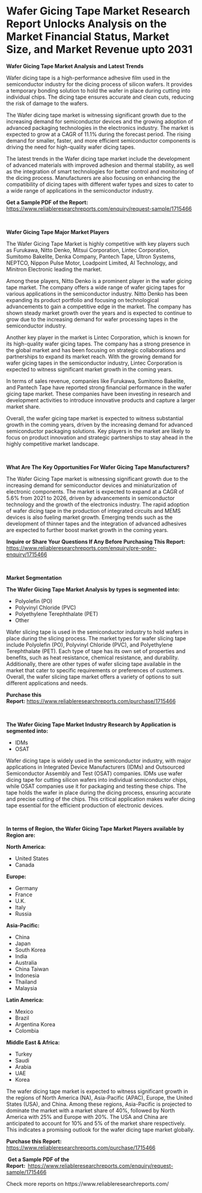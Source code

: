 <p><h1>Wafer Gicing Tape Market Research Report Unlocks Analysis on the Market Financial Status, Market Size, and Market Revenue upto 2031</h1></p><p><strong>Wafer Gicing Tape Market Analysis and Latest Trends</strong></p>
<p><p>Wafer dicing tape is a high-performance adhesive film used in the semiconductor industry for the dicing process of silicon wafers. It provides a temporary bonding solution to hold the wafer in place during cutting into individual chips. The dicing tape ensures accurate and clean cuts, reducing the risk of damage to the wafers.</p><p>The Wafer dicing tape market is witnessing significant growth due to the increasing demand for semiconductor devices and the growing adoption of advanced packaging technologies in the electronics industry. The market is expected to grow at a CAGR of 11.1% during the forecast period. The rising demand for smaller, faster, and more efficient semiconductor components is driving the need for high-quality wafer dicing tapes.</p><p>The latest trends in the Wafer dicing tape market include the development of advanced materials with improved adhesion and thermal stability, as well as the integration of smart technologies for better control and monitoring of the dicing process. Manufacturers are also focusing on enhancing the compatibility of dicing tapes with different wafer types and sizes to cater to a wide range of applications in the semiconductor industry.</p></p>
<p><strong>Get a Sample PDF of the Report:&nbsp;</strong> <a href="https://www.reliableresearchreports.com/enquiry/request-sample/1715466">https://www.reliableresearchreports.com/enquiry/request-sample/1715466</a></p>
<p>&nbsp;</p>
<p><strong>Wafer Gicing Tape Major Market Players</strong></p>
<p><p>The Wafer Gicing Tape Market is highly competitive with key players such as Furukawa, Nitto Denko, Mitsui Corporation, Lintec Corporation, Sumitomo Bakelite, Denka Company, Pantech Tape, Ultron Systems, NEPTCO, Nippon Pulse Motor, Loadpoint Limited, AI Technology, and Minitron Electronic leading the market.</p><p>Among these players, Nitto Denko is a prominent player in the wafer gicing tape market. The company offers a wide range of wafer gicing tapes for various applications in the semiconductor industry. Nitto Denko has been expanding its product portfolio and focusing on technological advancements to gain a competitive edge in the market. The company has shown steady market growth over the years and is expected to continue to grow due to the increasing demand for wafer processing tapes in the semiconductor industry.</p><p>Another key player in the market is Lintec Corporation, which is known for its high-quality wafer gicing tapes. The company has a strong presence in the global market and has been focusing on strategic collaborations and partnerships to expand its market reach. With the growing demand for wafer gicing tapes in the semiconductor industry, Lintec Corporation is expected to witness significant market growth in the coming years.</p><p>In terms of sales revenue, companies like Furukawa, Sumitomo Bakelite, and Pantech Tape have reported strong financial performance in the wafer gicing tape market. These companies have been investing in research and development activities to introduce innovative products and capture a larger market share.</p><p>Overall, the wafer gicing tape market is expected to witness substantial growth in the coming years, driven by the increasing demand for advanced semiconductor packaging solutions. Key players in the market are likely to focus on product innovation and strategic partnerships to stay ahead in the highly competitive market landscape.</p></p>
<p>&nbsp;</p>
<p><strong>What Are The Key Opportunities For Wafer Gicing Tape Manufacturers?</strong></p>
<p><p>The Wafer Gicing Tape market is witnessing significant growth due to the increasing demand for semiconductor devices and miniaturization of electronic components. The market is expected to expand at a CAGR of 5.6% from 2021 to 2026, driven by advancements in semiconductor technology and the growth of the electronics industry. The rapid adoption of wafer dicing tape in the production of integrated circuits and MEMS devices is also fueling market growth. Emerging trends such as the development of thinner tapes and the integration of advanced adhesives are expected to further boost market growth in the coming years.</p></p>
<p><strong>Inquire or Share Your Questions If Any Before Purchasing This Report:</strong> <a href="https://www.reliableresearchreports.com/enquiry/pre-order-enquiry/1715466">https://www.reliableresearchreports.com/enquiry/pre-order-enquiry/1715466</a></p>
<p>&nbsp;</p>
<p><strong>Market Segmentation</strong></p>
<p><strong>The Wafer Gicing Tape Market Analysis by types is segmented into:</strong></p>
<p><ul><li>Polyolefin (PO)</li><li>Polyvinyl Chloride (PVC)</li><li>Polyethylene Terephthalate (PET)</li><li>Other</li></ul></p>
<p><p>Wafer slicing tape is used in the semiconductor industry to hold wafers in place during the slicing process. The market types for wafer slicing tape include Polyolefin (PO), Polyvinyl Chloride (PVC), and Polyethylene Terephthalate (PET). Each type of tape has its own set of properties and benefits, such as heat resistance, chemical resistance, and durability. Additionally, there are other types of wafer slicing tape available in the market that cater to specific requirements or preferences of customers. Overall, the wafer slicing tape market offers a variety of options to suit different applications and needs.</p></p>
<p><strong>Purchase this Report:&nbsp;</strong><a href="https://www.reliableresearchreports.com/purchase/1715466">https://www.reliableresearchreports.com/purchase/1715466</a></p>
<p>&nbsp;</p>
<p><strong>The Wafer Gicing Tape Market Industry Research by Application is segmented into:</strong></p>
<p><ul><li>IDMs</li><li>OSAT</li></ul></p>
<p><p>Wafer dicing tape is widely used in the semiconductor industry, with major applications in Integrated Device Manufacturers (IDMs) and Outsourced Semiconductor Assembly and Test (OSAT) companies. IDMs use wafer dicing tape for cutting silicon wafers into individual semiconductor chips, while OSAT companies use it for packaging and testing these chips. The tape holds the wafer in place during the dicing process, ensuring accurate and precise cutting of the chips. This critical application makes wafer dicing tape essential for the efficient production of electronic devices.</p></p>
<p>&nbsp;</p>
<p><strong>In terms of Region, the Wafer Gicing Tape Market Players available by Region are:</strong></p>
<p>
    <p> <strong> North America: </strong>
        <ul>
            <li>United States</li>
            <li>Canada</li>
        </ul>
        </p> 
    <p> <strong> Europe: </strong>
        <ul>
            <li>Germany</li>
            <li>France</li>
            <li>U.K.</li>
            <li>Italy</li>
            <li>Russia</li>
        </ul>
        </p> 
    <p> <strong> Asia-Pacific: </strong>
        <ul>
            <li>China</li>
            <li>Japan</li>
            <li>South Korea</li>
            <li>India</li>
            <li>Australia</li>
            <li>China Taiwan</li>
            <li>Indonesia</li>
            <li>Thailand</li>
            <li>Malaysia</li>
        </ul>
        </p> 
    <p> <strong> Latin America: </strong>
        <ul>
            <li>Mexico</li>
            <li>Brazil</li>
            <li>Argentina Korea</li>
            <li>Colombia</li>
        </ul>
        </p> 
    <p> <strong> Middle East & Africa: </strong>
        <ul>
            <li>Turkey</li>
            <li>Saudi</li>
            <li>Arabia</li>
            <li>UAE</li>
            <li>Korea</li>
        </ul>
    </p>
    </p>
<p><p>The wafer dicing tape market is expected to witness significant growth in the regions of North America (NA), Asia-Pacific (APAC), Europe, the United States (USA), and China. Among these regions, Asia-Pacific is projected to dominate the market with a market share of 40%, followed by North America with 25% and Europe with 20%. The USA and China are anticipated to account for 10% and 5% of the market share respectively. This indicates a promising outlook for the wafer dicing tape market globally.</p></p>
<p><strong>Purchase this Report: </strong><a href="https://www.reliableresearchreports.com/purchase/1715466">https://www.reliableresearchreports.com/purchase/1715466</a></p>
<p>&nbsp;<strong>Get a Sample PDF of the Report:&nbsp;&nbsp;</strong><a href="https://www.reliableresearchreports.com/enquiry/request-sample/1715466">https://www.reliableresearchreports.com/enquiry/request-sample/1715466</a></p>
<p><strong></strong></p>
<p>Check more reports on https://www.reliableresearchreports.com/</p>